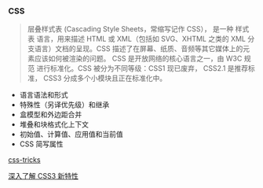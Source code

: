 ### CSS

> 层叠样式表 (Cascading Style Sheets，常缩写记作 CSS）， 是一种 样式表 语言，用来描述 HTML 或 XML（包括如 SVG、XHTML 之类的 XML 分支语言）文档的呈现。CSS 描述了在屏幕、纸质、音频等其它媒体上的元素应该如何被渲染的问题。
> CSS 是开放网络的核心语言之一，由 W3C 规范 进行标准化。CSS 被分为不同等级：CSS1 现已废弃， CSS2.1 是推荐标准， CSS3 分成多个小模块且正在标准化中。

- 语言语法和形式
- 特殊性（另译优先级）和继承
- 盒模型和外边距合并
- 堆叠和块格式化上下文
- 初始值、计算值、应用值和当前值
- CSS 简写属性


[css-tricks](https://css-tricks.com/)

[深入了解 CSS3 新特性](https://www.ibm.com/developerworks/cn/web/1202_zhouxiang_css3/)
